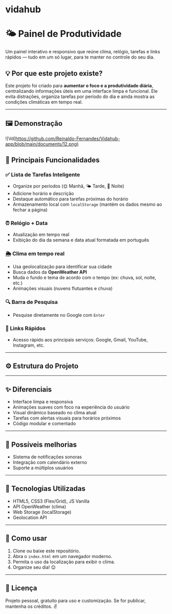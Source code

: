 # vidahub

# 🌤️ Painel de Produtividade

Um painel interativo e responsivo que reúne clima, relógio, tarefas e links rápidos — tudo em um só lugar, para te manter no controle do seu dia.

## 💡 Por que este projeto existe?

Este projeto foi criado para **aumentar o foco e a produtividade diária**, centralizando informações úteis em uma interface limpa e funcional. Ele evita distrações, organiza tarefas por período do dia e ainda mostra as condições climáticas em tempo real.

---
## 🖼️ Demonstração

![Vd][https://github.com/Reinaldo-Fernandes/Vidahub-app/blob/main/documents/12.png)](https://github.com/Reinaldo-Fernandes/Vidahub-app/blob/4d2d73093484eb927be5e3f356e05ea08417fbaa/documents/12.png)

## 🧩 Principais Funcionalidades

### ✅ Lista de Tarefas Inteligente
- Organize por períodos (🌞 Manhã, 🌤️ Tarde, 🌙 Noite)
- Adicione horário e descrição
- Destaque automático para tarefas próximas do horário
- Armazenamento local com `localStorage` (mantém os dados mesmo ao fechar a página)

### ⏰ Relógio + Data
- Atualização em tempo real
- Exibição do dia da semana e data atual formatada em português

### 🌦️ Clima em tempo real
- Usa geolocalização para identificar sua cidade
- Busca dados da **OpenWeather API**
- Muda o fundo e tema de acordo com o tempo (ex: chuva, sol, noite, etc.)
- Animações visuais (nuvens flutuantes e chuva)

### 🔍 Barra de Pesquisa
- Pesquise diretamente no Google com `Enter`

### 🚀 Links Rápidos
- Acesso rápido aos principais serviços: Google, Gmail, YouTube, Instagram, etc.

---

## ⚙️ Estrutura do Projeto


---

## ✨ Diferenciais

- Interface limpa e responsiva
- Animações suaves com foco na experiência do usuário
- Visual dinâmico baseado no clima atual
- Tarefas com alertas visuais para horários próximos
- Código modular e comentado

---

## 🚧 Possíveis melhorias

- Sistema de notificações sonoras
- Integração com calendário externo
- Suporte a múltiplos usuários

---

## 🧠 Tecnologias Utilizadas

- HTML5, CSS3 (Flex/Grid), JS Vanilla
- API OpenWeather (clima)
- Web Storage (localStorage)
- Geolocation API

---

## 📌 Como usar

1. Clone ou baixe este repositório.
2. Abra o `index.html` em um navegador moderno.
3. Permita o uso da localização para exibir o clima.
4. Organize seu dia! 😉

---

## 📝 Licença

Projeto pessoal, gratuito para uso e customização. Se for publicar, mantenha os créditos. ✌️
